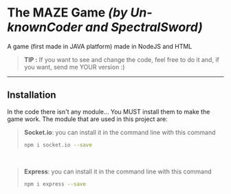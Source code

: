 # The MAZE Game _(by Un-knownCoder and SpectralSword)_
A game (first made in JAVA platform) made in NodeJS and HTML
> **TIP :**  If you want to see and change the code, feel free to do it and, if you want, send me YOUR version :)

------------------------------------------------
## Installation
In the code there isn't any module... You MUST install them to make the game work.
The module that are used in this project are:
<br>

>**Socket.io**: you can install it in the command line with this command
>```bash
>npm i socket.io --save
>```
<br>


>**Express**: you can install it in the command line with this command
>```bash
>npm i express --save
>```
